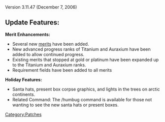 Version 3.11.47 (December 7, 2006)

## Update Features:

**Merit Enhancements:**

- Several new [merits](/Merit_Commendations "wikilink") have been
  added.
- New advanced progress ranks of Titanium and Auraxium have been added
  to allow continued progress.
- Existing merits that stopped at gold or platinum have been expanded
  up to the Titanium and Auraxium ranks.
- Requirement fields have been added to all merits

**Holiday Features:**

- Santa hats, present box corpse graphics, and lights in the trees on
  arctic continents.
- Related Command: The /humbug command is available for those not
  wanting to see the new santa hats or present boxes.

[Category:Patches](/Category:Patches "wikilink")
